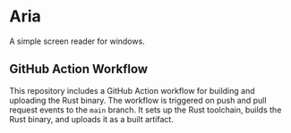 # Aria

A simple screen reader for windows.

## GitHub Action Workflow

This repository includes a GitHub Action workflow for building and uploading the Rust binary. The workflow is triggered on push and pull request events to the `main` branch. It sets up the Rust toolchain, builds the Rust binary, and uploads it as a built artifact.
